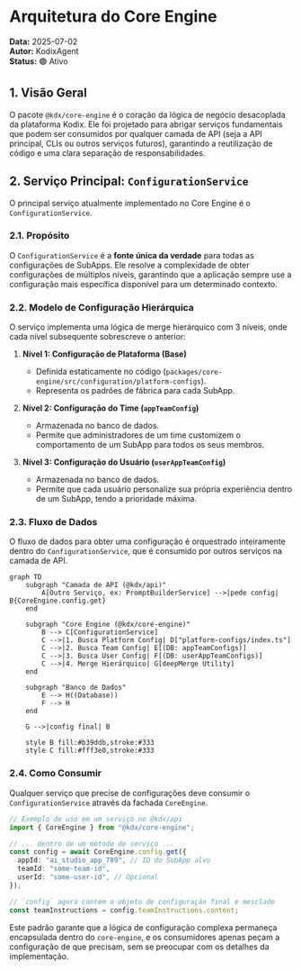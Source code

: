 # Arquitetura do Core Engine

**Data:** 2025-07-02  
**Autor:** KodixAgent  
**Status:** 🟢 Ativo

## 1. Visão Geral

O pacote `@kdx/core-engine` é o coração da lógica de negócio desacoplada da plataforma Kodix. Ele foi projetado para abrigar serviços fundamentais que podem ser consumidos por qualquer camada de API (seja a API principal, CLIs ou outros serviços futuros), garantindo a reutilização de código e uma clara separação de responsabilidades.

## 2. Serviço Principal: `ConfigurationService`

O principal serviço atualmente implementado no Core Engine é o `ConfigurationService`.

### 2.1. Propósito

O `ConfigurationService` é a **fonte única da verdade** para todas as configurações de SubApps. Ele resolve a complexidade de obter configurações de múltiplos níveis, garantindo que a aplicação sempre use a configuração mais específica disponível para um determinado contexto.

### 2.2. Modelo de Configuração Hierárquica

O serviço implementa uma lógica de merge hierárquico com 3 níveis, onde cada nível subsequente sobrescreve o anterior:

1.  **Nível 1: Configuração de Plataforma (Base)**

    - Definida estaticamente no código (`packages/core-engine/src/configuration/platform-configs`).
    - Representa os padrões de fábrica para cada SubApp.

2.  **Nível 2: Configuração do Time (`appTeamConfig`)**

    - Armazenada no banco de dados.
    - Permite que administradores de um time customizem o comportamento de um SubApp para todos os seus membros.

3.  **Nível 3: Configuração do Usuário (`userAppTeamConfig`)**
    - Armazenada no banco de dados.
    - Permite que cada usuário personalize sua própria experiência dentro de um SubApp, tendo a prioridade máxima.

### 2.3. Fluxo de Dados

O fluxo de dados para obter uma configuração é orquestrado inteiramente dentro do `ConfigurationService`, que é consumido por outros serviços na camada de API.

```mermaid
graph TD
    subgraph "Camada de API (@kdx/api)"
        A[Outro Serviço, ex: PromptBuilderService] -->|pede config| B{CoreEngine.config.get}
    end

    subgraph "Core Engine (@kdx/core-engine)"
        B --> C[ConfigurationService]
        C -->|1. Busca Platform Config| D["platform-configs/index.ts"]
        C -->|2. Busca Team Config| E[(DB: appTeamConfigs)]
        C -->|3. Busca User Config| F[(DB: userAppTeamConfigs)]
        C -->|4. Merge Hierárquico| G[deepMerge Utility]
    end

    subgraph "Banco de Dados"
        E --> H((Database))
        F --> H
    end

    G -->|config final| B

    style B fill:#b39ddb,stroke:#333
    style C fill:#fff3e0,stroke:#333
```

### 2.4. Como Consumir

Qualquer serviço que precise de configurações deve consumir o `ConfigurationService` através da fachada `CoreEngine`.

```typescript
// Exemplo de uso em um serviço no @kdx/api
import { CoreEngine } from "@kdx/core-engine";

// ... dentro de um método de serviço ...
const config = await CoreEngine.config.get({
  appId: "ai_studio_app_789", // ID do SubApp alvo
  teamId: "some-team-id",
  userId: "some-user-id", // Opcional
});

// `config` agora contém o objeto de configuração final e mesclado
const teamInstructions = config.teamInstructions.content;
```

Este padrão garante que a lógica de configuração complexa permaneça encapsulada dentro do `core-engine`, e os consumidores apenas peçam a configuração de que precisam, sem se preocupar com os detalhes da implementação.
